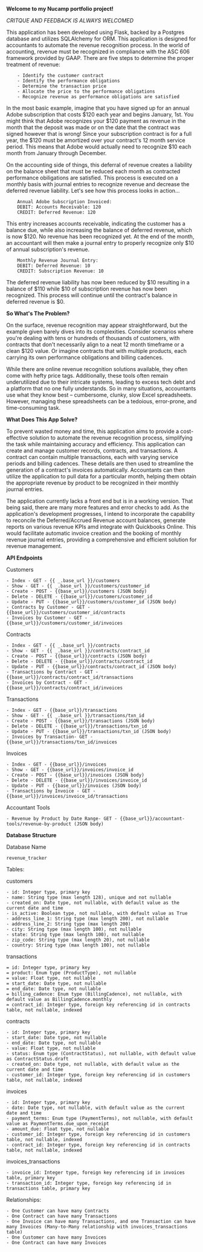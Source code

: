 **Welcome to my Nucamp portfolio project!**

_*CRITQUE AND FEEDBACK IS ALWAYS WELCOMED*_

This application has been developed using Flask, backed by a Postgres database and utilizes SQLAlchemy for ORM. This application is designed for accountants to automate the revenue recognition process. In the world of accounting, revenue must be recognized in compliance with the ASC 606 framework provided by GAAP. There are five steps to determine the proper treatment of revenue:

        - Identify the customer contract
        - Identify the performance obligations
        - Determine the transaction price
        - Allocate the price to the performance obligations
        - Recognize revenue as performance obligations are satisfied

In the most basic example, imagine that you have signed up for an annual Adobe subscription that costs $120 each year and begins January, 1st. You might think that Adobe recognizes your $120 payment as revenue in the month that the deposit was made or on the date that the contract was signed however that is wrong! Since your subscription contract is for a full year, the $120 must be amortized over your contract's 12 month service period. This means that Adobe would actually need to recognize $10 each month from January through December.

On the accounting side of things, this deferral of revenue creates a liability on the balance sheet that must be reduced each month as contracted performance obiligations are satisfied. This process is executed on a monthly basis with journal entries to recognize revenue and decrease the deferred revenue liability. Let's see how this process looks in action...

        Annual Adobe Subscription Invoiced:
        DEBIT: Accounts Receivable: 120
        CREDIT: Deferred Revenue: 120

This entry increases accounts receivable, indicating the customer has a balance due, while also increasing the balance of deferred revenue, which is now $120. No revenue has been recognized yet. At the end of the month, an accountant will then make a journal entry to properly recognize only $10 of annual subscription's revenue.

        Monthly Revenue Journal Entry:
        DEBIT: Deferred Revenue: 10
        CREDIT: Subscription Revenue: 10

The deferred revenue liability has now been reduced by $10 resulting in a balance of $110 while $10 of subscription revenue has now been recognized. This process will continue until the contract's balance in deferred revenue is $0.

**So What's The Problem?**

On the surface, revenue recognition may appear straightforward, but the example given barely dives into its complexities. Consider scenarios where you're dealing with tens or hundreds of thousands of customers, with contracts that don't necessarily align to a neat 12 month timeframe or a clean $120 value. Or imagine contracts that with multiple products, each carrying its own performance obligations and billing cadences.

While there are online revenue recognition solutions available, they often come with hefty price tags. Additionally, these tools often remain underutilized due to their intricate systems, leading to excess tech debt and a platform that no one fully understands. So in many situations, accountants use what they know best – cumbersome, clunky, slow Excel spreadsheets. However, managing these spreadsheets can be a tedoious, error-prone, and time-consuming task.

**What Does This App Solve?**

To prevent wasted money and time, this application aims to provide a cost-effective solution to automate the revenue recognition process, simplifying the task while maintaining accuracy and efficiency. This application can create and manage customer records, contracts, and transactions. A contract can contain multiple transactions, each with varying service periods and billing cadences. These details are then used to streamline the generation of a contract's invoices automatically. Accountants can then utilize the application to pull data for a particular month, helping them obtain the appropriate revenue by product to be recognized in their monthly journal entries.

The application currently lacks a front end but is in a working version. That being said, there are many more features and error checks to add. As the application's development progresses, I intend to incorporate the capability to reconcile the Deferred/Accrued Revenue account balances, generate reports on various revenue KPIs amd integrate with Quickbooks Online. This would facilitate automatic invoice creation and the booking of monthly revenue journal entries, providing a comprehensive and efficient solution for revenue management.

**API Endpoints**

Customers

    - Index - GET - {{ _.base_url }}/customers
    - Show - GET - {{ _.base_url }}/customers/customer_id
    - Create - POST - {{base_url}}/customers (JSON body)
    - Delete - DELETE - {{base_url}}/customers/customer_id
    - Update - PUT - {{base_url}}/customers/customer_id (JSON body)
    - Contracts by Customer - GET - {{base_url}}/customers/customer_id/contracts
    - Invoices by Customer - GET - {{base_url}}/customers/customer_id/invoices

Contracts

    - Index - GET - {{ _.base_url }}/contracts
    - Show - GET - {{ _.base_url }}/contracts/contract_id
    - Create - POST - {{base_url}}/contracts (JSON body)
    - Delete - DELETE - {{base_url}}/contracts/contract_id
    - Update - PUT - {{base_url}}/contracts/contract_id (JSON body)
    - Transactions by Contract - GET - {{base_url}}/contracts/contract_id/transactions
    - Invoices by Contract - GET - {{base_url}}/contracts/contract_id/invoices

Transactions

    - Index - GET - {{base_url}}/transactions
    - Show - GET - {{ _.base_url }}/transactions/txn_id
    - Create - POST - {{base_url}}/transactions (JSON body)
    - Delete - DELETE - {{base_url}}/transactions/txn_id
    - Update - PUT - {{base_url}}/transactions/txn_id (JSON body)
    - Invoices by Transaction- GET - {{base_url}}/transactions/txn_id/invoices

Invoices

    - Index - GET - {{base_url}}/invoices
    - Show - GET - {{base_url}}/invoices/invoice_id
    - Create - POST - {{base_url}}/invoices (JSON body)
    - Delete - DELETE - {{base_url}}/invoices/invoice_id
    - Update - PUT - {{base_url}}/invoices (JSON body)
    - Transactions by Invoice - GET - {{base_url}}/invoices/invoice_id/transactions

Accountant Tools

    - Revenue by Product by Date Range- GET - {{base_url}}/accountant-tools/revenue-by-product (JSON body)

**Database Structure**

Database Name

    revenue_tracker

Tables:

customers

    - id: Integer type, primary key
    - name: String type (max length 128), unique and not nullable
    - created_on: Date type, not nullable, with default value as the current date and time
    - is_active: Boolean type, not nullable, with default value as True
    - address_line_1: String type (max length 200), not nullable
    - address_line_2: String type (max length 200)
    - city: String type (max length 100), not nullable
    - state: String type (max length 100), not nullable
    - zip_code: String type (max length 20), not nullable
    - country: String type (max length 100), not nullable

transactions

    = id: Integer type, primary key
    = product: Enum type (ProductType), not nullable
    = value: Float type, not nullable
    = start_date: Date type, not nullable
    = end_date: Date type, not nullable
    = billing_cadence: Enum type (BillingCadence), not nullable, with default value as BillingCadence.monthly
    = contract_id: Integer type, foreign key referencing id in contracts table, not nullable, indexed

contracts

    - id: Integer type, primary key
    - start_date: Date type, not nullable
    - end_date: Date type, not nullable
    - value: Float type, not nullable
    - status: Enum type (ContractStatus), not nullable, with default value as ContractStatus.draft
    - created_on: Date type, not nullable, with default value as the current date and time
    - customer_id: Integer type, foreign key referencing id in customers table, not nullable, indexed

invoices

    - id: Integer type, primary key
    - date: Date type, not nullable, with default value as the current date and time
    - payment_terms: Enum type (PaymentTerms), not nullable, with default value as PaymentTerms.due_upon_receipt
    - amount_due: Float type, not nullable
    - customer_id: Integer type, foreign key referencing id in customers table, not nullable, indexed
    - contract_id: Integer type, foreign key referencing id in contracts table, not nullable, indexed

invoices_transactions

    - invoice_id: Integer type, foreign key referencing id in invoices table, primary key
    - transaction_id: Integer type, foreign key referencing id in transactions table, primary key

Relationships:

    - One Customer can have many Contracts
    - One Contract can have many Transactions
    - One Invoice can have many Transactions, and one Transaction can have many Invoices (Many-to-Many relationship with invoices_transactions table)
    - One Customer can have many Invoices
    - One Contract can have many Invoices
